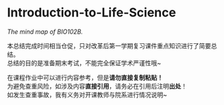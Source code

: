 # Introduction-to-Life-Science
*The mind map of BIO102B.*
<br>

本总结完成时间相当仓促，只对改革后第一学期复习课件重点知识进行了简要总结。<br>
总结的目的是准备期末考试，不能完全保证学术严谨性哦~
<br>

在课程作业中可以进行内容参考，但是**请勿直接复制粘贴！**<br>
为避免查重风险，如涉及内容**直接引用**，请务必在引用后注明**出处**！<br>
如发生查重事故，我有义务对开课教师与院系进行情况说明~
